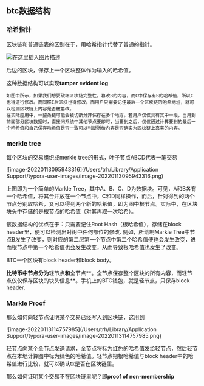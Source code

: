 ## btc数据结构

### 哈希指针

区块链和普通链表的区别在于，用哈希指针代替了普通的指针。

![在这里插入图片描述](https://img-blog.csdnimg.cn/20200214173245117.png)

后边的区块，保存上一个区块整体作为输入的哈希值。

这种数据结构可以实现**tamper evident log**

```
如图中所示，如果我们想要破坏区块链完整性。篡改B的内容，而C中保存有B的哈希值，所以C也得进行修改。而同样C后区块也得修改。而用户只需要记住最后一个区块链的哈希地址，就可以检测区块链上内容是否被篡改。
在实际应用中，一整条链可能会被切断分开保存在多个地方。若用户仅仅具有其中一段，当用到前面部分区块数据时，直接问系统中其他节点要即可，当要到之后，仅仅通过计算要到的最后一个哈希值和自己保存哈希值是否一致可以判断所给内容是否确实为区块链上真实的内容。

```

### merkle tree

每个区块的交易组织成merkle tree的形式，叶子节点ABCD代表一笔交易

![image-20220113095943316](/Users/trh/Library/Application Support/typora-user-images/image-20220113095943316.png)

上图即为一个简单的Markle Tree，其中A、B、C、D为数据块。可见，A和B各有一个哈希值，将其合并放在一个节点中，C和D同样操作，而后，针对得到的两个节点分别取哈希，又可以得到两个新的哈希值，即为图中根节点。实际中，在区块块头中存储的是根节点的哈希值（对其再取一次哈希）。

该数据结构的优点在于：只需要记住Root Hash（根哈希值），存储在block header里，便可以检测出对树中任何部位的修改.
例如，所绘制Markle Tree中节点B发生了改变，则对应的第二层第一个节点中第二个哈希值便也会发生改变，进而根节点中第一个哈希值也会发生改变，从而导致根哈希值也发生了改变。



BTC一个区块有block header和block body。

**比特币中节点分为**轻节点**和**全节点**。全节点保存整个区块的所有内容，而轻节点仅仅保存区块的块头信息**。手机上的BTC钱包，就是轻节点，只保存block header.

### Markle Proof

那么如何向轻节点证明某个交易已经写入到区块链，这用到

![image-20220113114757985](/Users/trh/Library/Application Support/typora-user-images/image-20220113114757985.png)

轻节点向某个全节点发送请求，全节点将标为红色的哈希值发给轻节点，然后轻节点在本地计算图中标为绿色的哈希值。轻节点把根哈希值与block header中的哈希值进行比较，就可以确认tx是否在区块链里。

那么如何证明某个交易不在区块链里呢？即**proof of non-membership**

